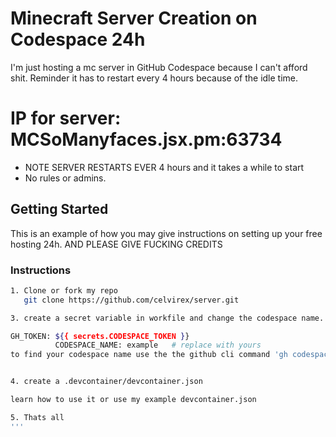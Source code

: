 # Minecraft Server Creation on Codespace 24h 
I'm just hosting a mc server in GitHub Codespace because I can't afford shit. Reminder it has to restart every 4 hours because of the idle time.
# IP for server: MCSoManyfaces.jsx.pm:63734
- NOTE SERVER RESTARTS EVER 4 hours  and it takes a while to start 
- No rules or admins.

<!-- GETTING STARTED -->
## Getting Started

This is an example of how you may give instructions on setting up your free hosting 24h. AND PLEASE GIVE FUCKING CREDITS

### Instructions
```sh
1. Clone or fork my repo
   git clone https://github.com/celvirex/server.git

3. create a secret variable in workfile and change the codespace name.

GH_TOKEN: ${{ secrets.CODESPACE_TOKEN }}
          CODESPACE_NAME: example   # replace with yours
to find your codespace name use the the github cli command 'gh codespace list' to list the codespace name


4. create a .devcontainer/devcontainer.json

learn how to use it or use my example devcontainer.json

5. Thats all
'''

